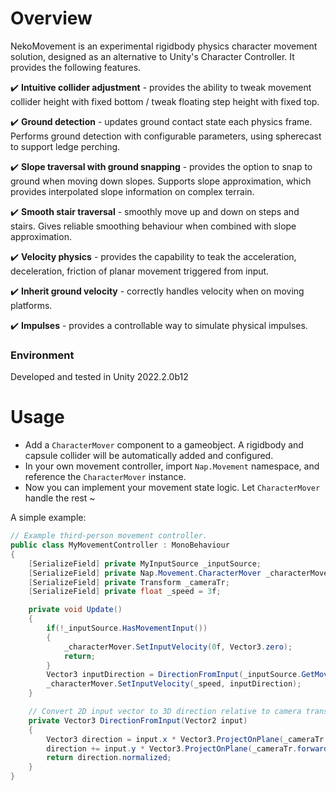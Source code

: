 # Overview
NekoMovement is an experimental rigidbody physics character movement solution, designed as an alternative to Unity's Character Controller. It provides the following features.


:heavy_check_mark: **Intuitive collider adjustment** - provides the ability to tweak movement collider height with fixed bottom / tweak floating step height with fixed top.

:heavy_check_mark: **Ground detection** - updates ground contact state each physics frame. Performs ground detection with configurable parameters, using spherecast to support ledge perching.

:heavy_check_mark: **Slope traversal with ground snapping** - provides the option to snap to ground when moving down slopes. Supports slope approximation, which provides interpolated slope information on complex terrain.

:heavy_check_mark: **Smooth stair traversal** - smoothly move up and down on steps and stairs. Gives reliable smoothing behaviour when combined with slope approximation. 

:heavy_check_mark: **Velocity physics** - provides the capability to teak the acceleration, deceleration, friction of planar movement triggered from input.

:heavy_check_mark: **Inherit ground velocity** - correctly handles velocity when on moving platforms.

:heavy_check_mark: **Impulses** - provides a controllable way to simulate physical impulses.


### Environment

Developed and tested in Unity 2022.2.0b12

# Usage

- Add a `CharacterMover` component to a gameobject. A rigidbody and capsule collider will be automatically added and configured.
- In your own movement controller, import `Nap.Movement` namespace, and reference the `CharacterMover` instance.
- Now you can implement your movement state logic. Let `CharacterMover` handle the rest ~

A simple example:
```csharp
// Example third-person movement controller.
public class MyMovementController : MonoBehaviour
{
    [SerializeField] private MyInputSource _inputSource;
    [SerializeField] private Nap.Movement.CharacterMover _characterMover;
    [SerializeField] private Transform _cameraTr;
    [SerializeField] private float _speed = 3f;

    private void Update()
    {
        if(!_inputSource.HasMovementInput())
        {
            _characterMover.SetInputVelocity(0f, Vector3.zero);
            return;
        }
        Vector3 inputDirection = DirectionFromInput(_inputSource.GetMovementInput());
        _characterMover.SetInputVelocity(_speed, inputDirection);
    }

    // Convert 2D input vector to 3D direction relative to camera transform.
    private Vector3 DirectionFromInput(Vector2 input)
    {
        Vector3 direction = input.x * Vector3.ProjectOnPlane(_cameraTr.right, Vector3.up);
        direction += input.y * Vector3.ProjectOnPlane(_cameraTr.forward, Vector3.up);
        return direction.normalized;
    }
}
```
